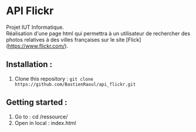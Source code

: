 # API Flickr

Projet IUT Informatique.  
Réalisation d'une page html qui permettra à un utilisateur de rechercher des photos relatives à des villes françaises sur le site [Flick] (https://www.flickr.com/).   

## Installation :

1. Clone this repository : `git clone https://github.com/BastienRaoul/api_flickr.git`  

## Getting started :

1. Go to : cd /ressource/
2. Open in local : index.html
